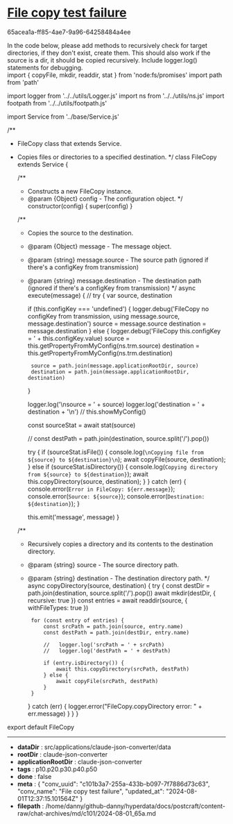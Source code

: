 # [File copy test failure](https://claude.ai/chat/c101b3a7-255a-433b-b097-7f7886d73c63)

65acea1a-ff85-4ae7-9a96-64258484a4ee

In the code below, please add methods to recursively check for target directories, if they don't exist, create them. This should also work if the source is a dir, it should be copied recursively. Include logger.log() statements for debugging.  
import { copyFile, mkdir, readdir, stat } from 'node:fs/promises'
import path from 'path'

import logger from '../../utils/Logger.js'
import ns from '../../utils/ns.js'
import footpath from '../../utils/footpath.js'

import Service from '../base/Service.js'

/**
 * FileCopy class that extends Service.
 * Copies files or directories to a specified destination.
 */
class FileCopy extends Service {

    /**
     * Constructs a new FileCopy instance.
     * @param {Object} config - The configuration object.
     */
    constructor(config) {
        super(config)
    }

    /**
     * Copies the source to the destination.
     * @param {Object} message - The message object.
     * @param {string} message.source - The source path (ignored if there's a configKey from transmission)
     * @param {string} message.destination - The destination path  (ignored if there's a configKey from transmission)
     */
    async execute(message) {
        //  try {
        var source, destination

        if (this.configKey === 'undefined') {
            logger.debug('FileCopy no configKey from transmission, using message.source, message.destination')
            source = message.source
            destination = message.destination
        } else {
            logger.debug('FileCopy this.configKey = ' + this.configKey.value)
            source = this.getPropertyFromMyConfig(ns.trm.source)
            destination = this.getPropertyFromMyConfig(ns.trm.destination)

            source = path.join(message.applicationRootDir, source)
            destination = path.join(message.applicationRootDir, destination)
        }

        logger.log('\nsource = ' + source)
        logger.log('destination = ' + destination + '\n')
        // this.showMyConfig()

        const sourceStat = await stat(source)

        // const destPath = path.join(destination, source.split('/').pop())

        try {
            if (sourceStat.isFile()) {
                console.log(`\nCopying file from ${source} to ${destination}\n`);
                await copyFile(source, destination);
            } else if (sourceStat.isDirectory()) {
                console.log(`Copying directory from ${source} to ${destination}`);
                await this.copyDirectory(source, destination);
            }
        } catch (err) {
            console.error(`Error in FileCopy: ${err.message}`);
            console.error(`Source: ${source}`);
            console.error(`Destination: ${destination}`);
        }

        this.emit('message', message)
    }



    /**
     * Recursively copies a directory and its contents to the destination directory.
     * @param {string} source - The source directory path.
     * @param {string} destination - The destination directory path.
     */
    async copyDirectory(source, destination) {
        try {
            const destDir = path.join(destination, source.split('/').pop())
            await mkdir(destDir, { recursive: true })
            const entries = await readdir(source, { withFileTypes: true })

            for (const entry of entries) {
                const srcPath = path.join(source, entry.name)
                const destPath = path.join(destDir, entry.name)

                //   logger.log('srcPath = ' + srcPath)
                //   logger.log('destPath = ' + destPath)

                if (entry.isDirectory()) {
                    await this.copyDirectory(srcPath, destPath)
                } else {
                    await copyFile(srcPath, destPath)
                }
            }
        } catch (err) {
            logger.error("FileCopy.copyDirectory error: " + err.message)
        }
    }
}

export default FileCopy

---

* **dataDir** : src/applications/claude-json-converter/data
* **rootDir** : claude-json-converter
* **applicationRootDir** : claude-json-converter
* **tags** : p10.p20.p30.p40.p50
* **done** : false
* **meta** : {
  "conv_uuid": "c101b3a7-255a-433b-b097-7f7886d73c63",
  "conv_name": "File copy test failure",
  "updated_at": "2024-08-01T12:37:15.101564Z"
}
* **filepath** : /home/danny/github-danny/hyperdata/docs/postcraft/content-raw/chat-archives/md/c101/2024-08-01_65a.md